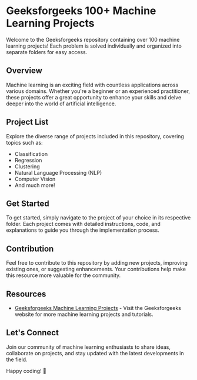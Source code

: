 # Geeksforgeeks 100+ Machine Learning Projects

Welcome to the Geeksforgeeks repository containing over 100 machine learning projects! Each problem is solved individually and organized into separate folders for easy access.

## Overview
Machine learning is an exciting field with countless applications across various domains. Whether you're a beginner or an experienced practitioner, these projects offer a great opportunity to enhance your skills and delve deeper into the world of artificial intelligence.

## Project List
Explore the diverse range of projects included in this repository, covering topics such as:

- Classification
- Regression
- Clustering
- Natural Language Processing (NLP)
- Computer Vision
- And much more!

## Get Started
To get started, simply navigate to the project of your choice in its respective folder. Each project comes with detailed instructions, code, and explanations to guide you through the implementation process.

## Contribution
Feel free to contribute to this repository by adding new projects, improving existing ones, or suggesting enhancements. Your contributions help make this resource more valuable for the community.

## Resources
- [Geeksforgeeks Machine Learning Projects](https://www.geeksforgeeks.org/machine-learning-projects/?ref=lbp&fbclid=IwAR3mRY12TPWWZUSAkMtBTwLWoG-Z3j3HDMwGOcAgwEEEL3G9-2lTTvl-TAI_aem_AUflKNIHv83PfN3xogNaACizjVQRhiQhvWc41eO74x4OMRMo-kHoKx_Zair7osYchU3A_hFtoCXDYHdOnPGc1Kve) - Visit the Geeksforgeeks website for more machine learning projects and tutorials.

## Let's Connect
Join our community of machine learning enthusiasts to share ideas, collaborate on projects, and stay updated with the latest developments in the field.

Happy coding! 🚀
